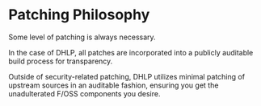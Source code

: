 # Patching Philosophy 

Some level of patching is always necessary.

In the case of DHLP, all patches are incorporated into a publicly auditable build process for transparency. 

Outside of security-related patching, DHLP utilizes minimal patching of upstream sources in an auditable fashion, ensuring you get the unadulterated F/OSS components you desire.
